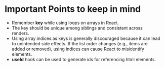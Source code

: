 # Important Points to keep in mind

- Remember **key** while using loops on arrays in React.
- The key should be unique among siblings and consistent across renders.
- Using array indices as keys is generally discouraged because it can lead to unintended side effects. If the list order changes (e.g., items are added or removed), using indices can cause React to misidentify elements.
- **useId** hook can be used to generate ids for referencing html elements.
